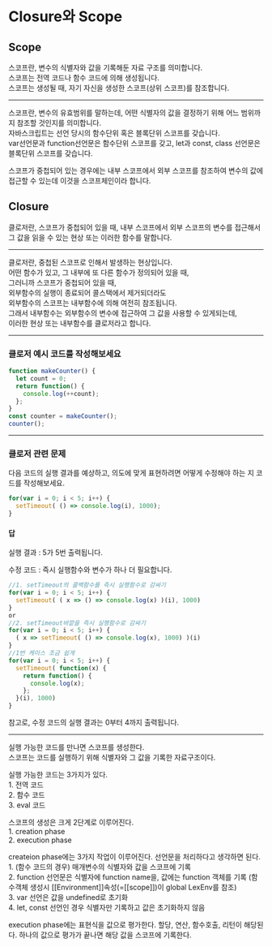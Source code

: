# Closure와 Scope

## Scope
스코프란, 변수의 식별자와 값을 기록해둔 자료 구조를 의미합니다.  
스코프는 전역 코드나 함수 코드에 의해 생성됩니다.  
스코프는 생성될 때, 자기 자신을 생성한 스코프(상위 스코프)를 참조합니다.  

---

스코프란, 변수의 유효범위를 말하는데, 어떤 식별자의 값을 결정하기 위해 어느 범위까지 참조할 것인지를 의미합니다.  
자바스크립트는 선언 당시의 함수단위 혹은 블록단위 스코프를 갖습니다.  
var선언문과 function선언문은 함수단위 스코프를 갖고, let과 const, class 선언문은 블록단위 스코프를 갖습니다.  

스코프가 중첩되어 있는 경우에는 내부 스코프에서 외부 스코프를 참조하여 변수의 값에 접근할 수 있는데 이것을 스코프체인이라 합니다.  



## Closure

클로저란, 스코프가 중첩되어 있을 때, 내부 스코프에서 외부 스코프의 변수를 접근해서 그 값을 읽을 수 있는 현상 또는 이러한 함수를 말합니다.

---

클로저란, 중첩된 스코프로 인해서 발생하는 현상입니다.  
어떤 함수가 있고, 그 내부에 또 다른 함수가 정의되어 있을 때,  
그러니까 스코프가 중첩되어 있을 때,  
외부함수의 실행이 종료되어 콜스택에서 제거되더라도  
외부함수의 스코프는 내부함수에 의해 여전히 참조됩니다.  
그래서 내부함수는 외부함수의 변수에 접근하여 그 값을 사용할 수 있게되는데,  
이러한 현상 또는 내부함수를 클로저라고 합니다.  

------

### 클로저 예시 코드를 작성해보세요

```javascript
function makeCounter() {
  let count = 0;
  return function() {
    console.log(++count);
  };
}
const counter = makeCounter();
counter();
```


------

### 클로저 관련 문제

다음 코드의 실행 결과를 예상하고, 의도에 맞게 표현하려면 어떻게 수정해야 하는 지 코드를 작성해보세요.  

```javascript
for(var i = 0; i < 5; i++) {
  setTimeout( () => console.log(i), 1000);
}
```

#### 답

실행 결과 : 5가 5번 출력됩니다.

수정 코드 : 즉시 실행함수와 변수가 하나 더 필요합니다.

```javascript
//1. setTimeout의 콜백함수를 즉시 실행함수로 감싸기
for(var i = 0; i < 5; i++) {
  setTimeout( ( x => () => console.log(x) )(i), 1000)
}
or
//2. setTimeout바깥을 즉시 실행함수로 감싸기
for(var i = 0; i < 5; i++) {
  ( x => setTimeout( () => console.log(x), 1000) )(i)
}
//1번 케이스 조금 쉽게
for(var i = 0; i < 5; i++) {
  setTimeout( function(x) {
    return function() {
      console.log(x);
    };
  }(i), 1000)
}
```

참고로, 수정 코드의 실행 결과는 0부터 4까지 출력됩니다.

---

실행 가능한 코드를 만나면 스코프를 생성한다.  
스코프는 코드를 실행하기 위해 식별자와 그 값을 기록한 자료구조이다.  

실행 가능한 코드는 3가지가 있다.  
	1. 전역 코드  
	2. 함수 코드  
	3. eval 코드  

스코프의 생성은 크게 2단계로 이루어진다.  
	1. creation phase  
	2. execution phase  

createion phase에는 3가지 작업이 이루어진다. 선언문을 처리하다고 생각하면 된다.  
	1. (함수 코드의 경우) 매개변수의 식별자와 값을 스코프에 기록  
	2. function 선언문은 식별자에 function name을, 값에는 function 객체를 기록 (함수객체 생성시 [[Environment]]속성(=[[scope]])이 global LexEnv를 참조)   
	3. var 선언은 값을 undefined로 초기화  
	4. let, const 선언인 경우 식별자만 기록하고 값은 초기화하지 않음  

execution phase에는 표현식을 값으로 평가한다. 할당, 연산, 함수호출, 리턴이 해당된다. 하나의 값으로 평가가 끝나면 해당 값을 스코프에 기록한다.
